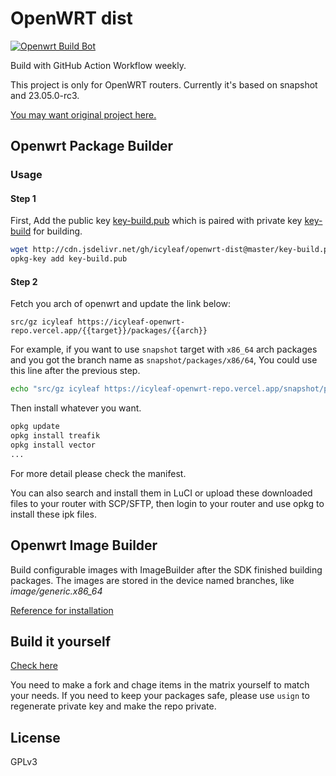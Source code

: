 # OpenWRT dist

[![Openwrt Build Bot](https://github.com/icyleaf/openwrt-dist/actions/workflows/main.yml/badge.svg)](https://github.com/icyleaf/openwrt-dist/actions/workflows/main.yml)

Build with GitHub Action Workflow weekly.

This project is only for OpenWRT routers. Currently it's based on snapshot and 23.05.0-rc3.

[You may want original project here.](http://openwrt-dist.sourceforge.net)

## Openwrt Package Builder

### Usage

#### Step 1

First, Add the public key [key-build.pub](./key-build.pub) which is paired with private key [key-build](./key-build) for building.

```bash
wget http://cdn.jsdelivr.net/gh/icyleaf/openwrt-dist@master/key-build.pub
opkg-key add key-build.pub
```

#### Step 2

Fetch you arch of openwrt and update the link below:

```
src/gz icyleaf https://icyleaf-openwrt-repo.vercel.app/{{target}}/packages/{{arch}}
```

For example, if you want to use `snapshot` target with `x86_64` arch packages and you got the branch name as `snapshot/packages/x86/64`, You could use this line after the previous step.

```bash
echo "src/gz icyleaf https://icyleaf-openwrt-repo.vercel.app/snapshot/packages/x86/64" >> /etc/opkg/customfeeds.conf
```

Then install whatever you want.

```bash
opkg update
opkg install treafik
opkg install vector
...
```

For more detail please check the manifest.

You can also search and install them in LuCI or upload these downloaded files to your router with SCP/SFTP, then login to your router and use opkg to install these ipk files.

## Openwrt Image Builder

Build configurable images with ImageBuilder after the SDK finished building packages. The images are stored in the device named branches, like *image/generic.x86_64*

[Reference for installation](https://openwrt.org/docs/guide-user/installation/generic.sysupgrade)

## Build it yourself

[Check here](https://github.com/icyleaf/openwrt-dist/blob/master/.github/workflows/main.yml)

You need to make a fork and chage items in the matrix yourself to match your needs. If you need to keep your packages safe, please use `usign` to regenerate private key and make the repo private.

## License

GPLv3
